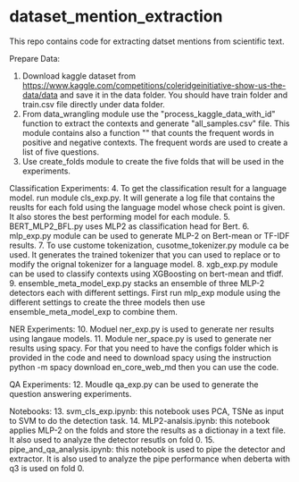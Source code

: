# dataset_mention_extraction
This repo contains code for extracting datset mentions from scientific text.


Prepare Data:
1. Download kaggle dataset from  https://www.kaggle.com/competitions/coleridgeinitiative-show-us-the-data/data and save it in the data folder. You should have train folder and train.csv file directly under data folder.
2. From data_wrangling module use the "process_kaggle_data_with_id" function to extract the contexts and generate "all_samples.csv" file. 
This module contains also a function "" that counts the frequent words in positive and negative contexts. The frequent words are used to create a list of five questions.
3. Use create_folds module to create the five folds that will be used in the experiments.

Classification Experiments:
4. To get the classification result for a language model. run module cls_exp.py. It will generate a log file that contains the reuslts for each fold using the language model whose check point is given. It also stores the best performing model for each module.
5. BERT_MLP2_BFL.py uses MLP2 as classification head for Bert. 
6. mlp_exp.py module can be used to generate MLP-2 on Bert-mean or TF-IDF results. 
7. To use custome tokenization, cusotme_tokenizer.py module ca be used. It generates the trained tokenizer that you can used to replace or to modify the orignal tokenizer for a language model.
8. xgb_exp.py module can be used to classify contexts using XGBoosting on bert-mean and tfidf.
9. ensemble_meta_model_exp.py stacks an ensemble of three MLP-2 detectors each with different settings. First run mlp_exp module using the different settings to create the three models then use ensemble_meta_model_exp to combine them.

NER Experiments:
10. Moduel ner_exp.py is used to generate ner results using langaue models.
11. Module ner_space.py is used to generate ner results using spacy. For that you need to have the configs folder which is provided in the code and need to download spacy using the instruction
python -m spacy download en_core_web_md
then you can use the code. 

QA Experiments:
12. Moudle qa_exp.py can be used to generate the question answering experiments. 

Notebooks:
13. svm_cls_exp.ipynb: this notebook uses PCA, TSNe as input to SVM to do the detection task.
14. MLP2-analsis.ipynb: this notebook applies MLP-2 on the folds and store the results as a dictionay in a text file. It also used to analyze the detector resutls on fold 0.
15. pipe_and_qa_analysis.ipynb: this notebook is used to pipe the detector and extractor. It is also used to analyze the pipe performance when deberta with q3 is used on fold 0. 


